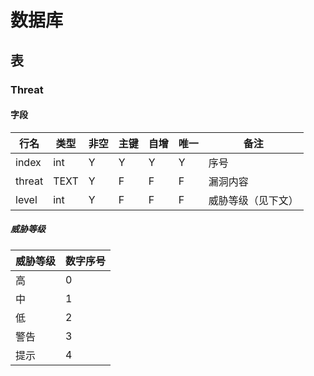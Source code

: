 # 数据库

## 表

### Threat

#### 字段

| 行名   | 类型 | 非空 | 主键 | 自增 | 唯一 | 备注               |
| ------ | ---- | ---- | ---- | ---- | ---- | ------------------ |
| index  | int  | Y    | Y    | Y    | Y    | 序号               |
| threat | TEXT | Y    | F    | F    | F    | 漏洞内容           |
| level  | int  | Y    | F    | F    | F    | 威胁等级（见下文） |

##### 威胁等级

| 威胁等级 | 数字序号 |
| -------- | -------- |
| 高       | 0        |
| 中       | 1        |
| 低       | 2        |
| 警告     | 3        |
| 提示     | 4        |
